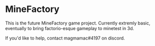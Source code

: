 # MineFactory
This is the future MineFactory game project. Currently extremly basic, eventually to bring factorio-esque gameplay to minetest in 3d.

If you'd like to help, contact magmamac#4197 on discord.
